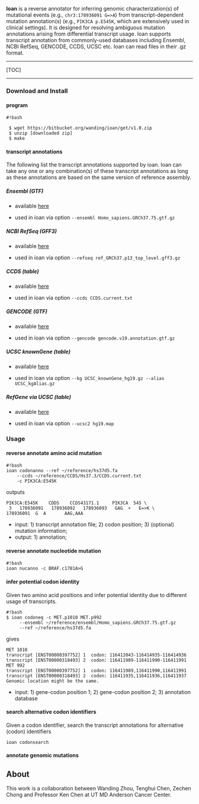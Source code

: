 **Ioan** is a reverse annotator for inferring genomic characterization(s) of mutational events (e.g., ```chr3:178936091 G=>A```) from transcript-dependent mutation annotation(s) (e.g., ```PIK3CA p.E545K```, which are extensively used in clinical settings). It is designed for resolving ambiguous mutation annotations arising from differential transcript usage. Ioan supports transcript annotation from commonly-used databases including Ensembl, NCBI RefSeq, GENCODE, CCDS, UCSC etc. Ioan can read files in their .gz format.

--------

[TOC]

--------

### Download and Install

#### program
```
#!bash

 $ wget https://bitbucket.org/wanding/ioan/get/v1.0.zip
 $ unzip [downloaded zip]
 $ make
```

#### transcript annotations

The following list the transcript annotations supported by ioan. Ioan can take any one or any combination(s) of these transcript annotations as long as these annotations are based on the same version of reference assembly.

##### Ensembl (GTF)

 + available [here](http://http://www.ensembl.org/info/data/ftp/index.html)

 + used in ioan via option ```--ensembl Homo_sapiens.GRCh37.75.gtf.gz```

##### NCBI RefSeq (GFF3)

 + available [here](ftp://ftp.ncbi.nlm.nih.gov/genomes/H_sapiens/ARCHIVE/ANNOTATION_RELEASE.105/GFF/ref_GRCh37.p13_top_level.gff3.gz)

 + used in ioan via option ```--refseq ref_GRCh37.p13_top_level.gff3.gz```

##### CCDS (table)

 + available [here](http://www.ncbi.nlm.nih.gov/CCDS/CcdsBrowse.cgi)

 + used in ioan via option ```--ccds CCDS.current.txt```

##### GENCODE (GTF)

 + available [here](http://www.gencodegenes.org/releases/19.html)

 + used in ioan via option ```--gencode gencode.v19.annotation.gtf.gz```

##### UCSC knownGene (table)

 + available [here](https://genome.ucsc.edu/cgi-bin/hgTables?command=start)

 + used in ioan via option ```--kg UCSC_knownGene_hg19.gz --alias UCSC_kgAlias.gz```

##### RefGene via UCSC (table)

 + available [here](https://genome.ucsc.edu/cgi-bin/hgTables?command=start)

 + used in ioan via option ```--ucsc2 hg19.map```

### Usage


#### reverse annotate amino acid mutation

```
#!bash
ioan codonanno --ref ~/reference/hs37d5.fa
    --ccds ~/reference/CCDS/Hs37.3/CCDS.current.txt
    -c PIK3CA:E545K
```
outputs
```
PIK3CA:E545K    CDDS    CCDS43171.1     PIK3CA  545 \
 3   178936091   178936092   178936093   GAG  +   E=>K \
178936091  G  A       AAG,AAA
```
 + input: 1) transcript annotation file; 2) codon position; 3) (optional) mutation information;
 + output: 1) annotation;


#### reverse annotate nucleotide mutation

```
#!bash
ioan nucanno -c BRAF.c1781A>G
```


#### infer potential codon identity
Given two amino acid positions and infer potential identity due to different usage of transcripts.

```
#!bash
$ ioan codoneq -c MET.p1010 MET.p992
     --ensembl ~/reference/ensembl/Homo_sapiens.GRCh37.75.gtf.gz
     --ref ~/reference/hs37d5.fa
```
gives
```
MET 1010
transcript [ENST00000397752] 1  codon: 116412043-116414935-116414936
transcript [ENST00000318493] 2  codon: 116411989-116411990-116411991
MET 992
transcript [ENST00000397752] 1  codon: 116411989,116411990,116411991
transcript [ENST00000318493] 2  codon: 116411935,116411936,116411937
Genomic location might be the same.

```

 + input: 1) gene-codon position 1; 2) gene-codon position 2; 3) annotation database

#### search alternative codon identifiers
Given a codon identifier, search the transcript annotations for alternative (codon) identifiers
```
ioan codonsearch 
```

#### annotate genomic mutations

## About
This work is a collaboration between Wanding Zhou, Tenghui Chen, Zechen Chong and Professor Ken Chen at UT MD Anderson Cancer Center.